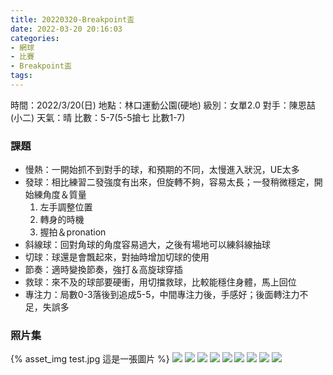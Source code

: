 ```yaml
---
title: 20220320-Breakpoint盃
date: 2022-03-20 20:16:03
categories: 
- 網球
- 比賽
- Breakpoint盃
tags:
---
```


時間：2022/3/20(日)
地點：林口運動公園(硬地)
級別：女單2.0
對手：陳恩喆(小二)
天氣：晴
比數：5-7(5-5搶七 比數1-7)

### 課題
- 慢熱：一開始抓不到對手的球，和預期的不同，太慢進入狀況，UE太多
- 發球：相比練習二發強度有出來，但旋轉不夠，容易太長；一發稍微穩定，開始練角度＆質量
    1. 左手調整位置
    2. 轉身的時機
    3. 握拍＆pronation
- 斜線球：回對角球的角度容易過大，之後有場地可以練斜線抽球
- 切球：球還是會飄起來，對抽時增加切球的使用
- 節奏：適時變換節奏，強打＆高旋球穿插
- 救球：來不及的球部要硬衝，用切擋救球，比較能穩住身體，馬上回位
- 專注力：局數0-3落後到追成5-5，中間專注力後，手感好；後面轉注力不足，失誤多

### 照片集
{% asset_img test.jpg 這是一張圖片 %}
![](./20220320-1.jpg)
![](./20220320-2.jpg)
![](./20220320-3.jpg)
![](./20220320-4.jpg)
![](./20220320-5.jpg)
![](./20220320-6.jpg)
![](./20220320-7.jpg)
![](./20220320-8.jpg)
![](./20220320-9.jpg)




